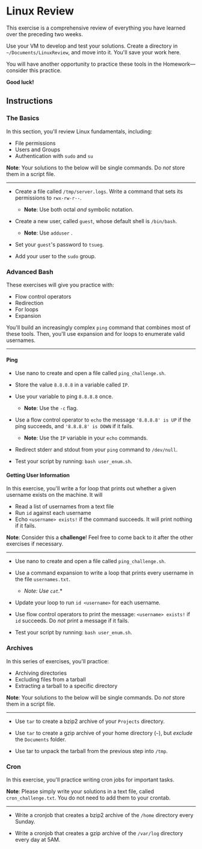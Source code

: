 # Linux Review
This exercise is a comprehensive review of everything you have learned over the preceding two weeks.

Use your VM to develop and test your solutions. Create a directory in `~/Documents/LinuxReview`, and move into it. You'll save your work here.

You will have another opportunity to practice these tools in the Homework—consider this practice.

**Good luck!**


## Instructions
### The Basics
In this section, you'll review Linux fundamentals, including:
- File permissions
- Users and Groups
- Authentication with `sudo` and `su`

**Note**: Your solutions to the below will be single commands. Do _not_ store them in a script file.

---

- Create a file called `/tmp/server.logs`. Write a command that sets its permissions to `rwx-rw-r--`.
  - **Note**: Use both octal _and_ symbolic notation.

- Create a new user, called `guest`, whose default shell is `/bin/bash`.
  - **Note**: Use `adduser` .

- Set your `guest`'s password to `tsueg`.

- Add your user to the `sudo` group.

### Advanced Bash
These exercises will give you practice with:
- Flow control operators
- Redirection
- For loops
- Expansion

You'll build an increasingly complex `ping` command that combines most of these tools. Then, you'll use expansion and for loops to enumerate valid usernames.

---

#### Ping
- Use nano to create and open a file called `ping_challenge.sh`.

- Store the value `8.8.8.8` in a variable called `IP`.

- Use your variable to ping `8.8.8.8` once.
  - **Note**: Use the `-c` flag.

- Use a flow control operator to `echo` the message `'8.8.8.8' is UP` if the ping succeeds, and `'8.8.8.8' is DOWN` if it fails.
  - **Note**: Use the `IP` variable in your `echo` commands.

- Redirect stderr and stdout from your `ping` command to `/dev/null`.

- Test your script by running: `bash user_enum.sh`.

#### Getting User Information
In this exercise, you'll write a for loop that prints out whether a given username exists on the machine. It will
- Read a list of usernames from a text file
- Run `id` against each username
- Echo `<username> exists!` if the command succeeds. It will print nothing if it fails.

**Note**: Consider this a **challenge**! Feel free to come back to it after the other exercises if necessary.

---

- Use nano to create and open a file called `ping_challenge.sh`.

- Use a command expansion to write a loop that prints every username in the file `usernames.txt`.
  - **Note*: Use `cat`.**

- Update your loop to run `id <username>` for each username.

- Use flow control operators to print the message: `<username> exists!` if `id` succeeds. Do _not_ print a message if it fails.

- Test your script by running: `bash user_enum.sh`.

### Archives
In this series of exercises, you'll practice:
- Archiving directories
- Excluding files from a tarball
- Extracting a tarball to a specific directory

**Note**: Your solutions to the below will be single commands. Do _not_ store them in a script file.

---

- Use `tar` to create a bzip2 archive of your `Projects` directory.

- Use `tar` to create a gzip archive of your home directory (`~`), but _exclude_ the `Documents` folder.

- Use tar to unpack the tarball from the previous step into `/tmp`.

### Cron
In this exercise, you'll practice writing cron jobs for important tasks.

**Note**: Please simply write your solutions in a text file, called `cron_challenge.txt`. You do not need to add them to your crontab.

---

- Write a cronjob that creates a bzip2 archive of the `/home` directory every Sunday.

- Write a cronjob that creates a gzip archive of the `/var/log` directory every day at 5AM.
